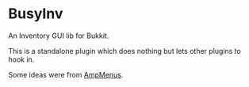 # BusyInv

An Inventory GUI lib for Bukkit.

This is a standalone plugin which does nothing but lets other plugins to hook in.

Some ideas were from [AmpMenus](https://github.com/ampayne2/AmpMenus).
